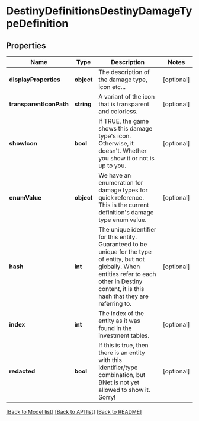 # DestinyDefinitionsDestinyDamageTypeDefinition

## Properties
Name | Type | Description | Notes
------------ | ------------- | ------------- | -------------
**displayProperties** | **object** | The description of the damage type, icon etc... | [optional] 
**transparentIconPath** | **string** | A variant of the icon that is transparent and colorless. | [optional] 
**showIcon** | **bool** | If TRUE, the game shows this damage type&#39;s icon. Otherwise, it doesn&#39;t. Whether you show it or not is up to you. | [optional] 
**enumValue** | **object** | We have an enumeration for damage types for quick reference. This is the current definition&#39;s damage type enum value. | [optional] 
**hash** | **int** | The unique identifier for this entity. Guaranteed to be unique for the type of entity, but not globally.  When entities refer to each other in Destiny content, it is this hash that they are referring to. | [optional] 
**index** | **int** | The index of the entity as it was found in the investment tables. | [optional] 
**redacted** | **bool** | If this is true, then there is an entity with this identifier/type combination, but BNet is not yet allowed to show it. Sorry! | [optional] 

[[Back to Model list]](../README.md#documentation-for-models) [[Back to API list]](../README.md#documentation-for-api-endpoints) [[Back to README]](../README.md)


